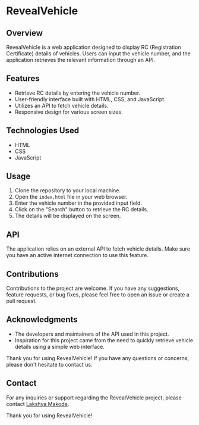 # RevealVehicle

## Overview
RevealVehicle is a web application designed to display RC (Registration Certificate) details of vehicles. Users can input the vehicle number, and the application retrieves the relevant information through an API.

## Features
- Retrieve RC details by entering the vehicle number.
- User-friendly interface built with HTML, CSS, and JavaScript.
- Utilizes an API to fetch vehicle details.
- Responsive design for various screen sizes.

## Technologies Used
- HTML
- CSS
- JavaScript

## Usage
1. Clone the repository to your local machine.
2. Open the `index.html` file in your web browser.
3. Enter the vehicle number in the provided input field.
4. Click on the "Search" button to retrieve the RC details.
5. The details will be displayed on the screen.

## API
The application relies on an external API to fetch vehicle details. Make sure you have an active internet connection to use this feature.

## Contributions
Contributions to the project are welcome. If you have any suggestions, feature requests, or bug fixes, please feel free to open an issue or create a pull request.

## Acknowledgments
- The developers and maintainers of the API used in this project.
- Inspiration for this project came from the need to quickly retrieve vehicle details using a simple web interface.

Thank you for using RevealVehicle! If you have any questions or concerns, please don't hesitate to contact us.


## Contact

For any inquiries or support regarding the RevealVehicle project, please contact [Lakshya Makode](mailto:makodelakshya101@example.com).

Thank you for using RevealVehicle!
